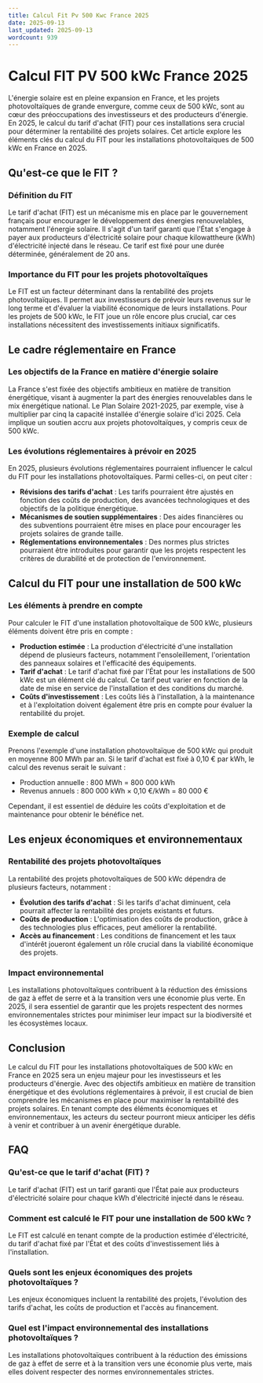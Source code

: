```yaml
---
title: Calcul Fit Pv 500 Kwc France 2025
date: 2025-09-13
last_updated: 2025-09-13
wordcount: 939
---
```


# Calcul FIT PV 500 kWc France 2025

L'énergie solaire est en pleine expansion en France, et les projets photovoltaïques de grande envergure, comme ceux de 500 kWc, sont au cœur des préoccupations des investisseurs et des producteurs d'énergie. En 2025, le calcul du tarif d'achat (FIT) pour ces installations sera crucial pour déterminer la rentabilité des projets solaires. Cet article explore les éléments clés du calcul du FIT pour les installations photovoltaïques de 500 kWc en France en 2025.

## Qu'est-ce que le FIT ?

### Définition du FIT

Le tarif d'achat (FIT) est un mécanisme mis en place par le gouvernement français pour encourager le développement des énergies renouvelables, notamment l'énergie solaire. Il s'agit d'un tarif garanti que l'État s'engage à payer aux producteurs d'électricité solaire pour chaque kilowattheure (kWh) d'électricité injecté dans le réseau. Ce tarif est fixé pour une durée déterminée, généralement de 20 ans.

### Importance du FIT pour les projets photovoltaïques

Le FIT est un facteur déterminant dans la rentabilité des projets photovoltaïques. Il permet aux investisseurs de prévoir leurs revenus sur le long terme et d'évaluer la viabilité économique de leurs installations. Pour les projets de 500 kWc, le FIT joue un rôle encore plus crucial, car ces installations nécessitent des investissements initiaux significatifs.

## Le cadre réglementaire en France

### Les objectifs de la France en matière d'énergie solaire

La France s'est fixée des objectifs ambitieux en matière de transition énergétique, visant à augmenter la part des énergies renouvelables dans le mix énergétique national. Le Plan Solaire 2021-2025, par exemple, vise à multiplier par cinq la capacité installée d'énergie solaire d'ici 2025. Cela implique un soutien accru aux projets photovoltaïques, y compris ceux de 500 kWc.

### Les évolutions réglementaires à prévoir en 2025

En 2025, plusieurs évolutions réglementaires pourraient influencer le calcul du FIT pour les installations photovoltaïques. Parmi celles-ci, on peut citer :

- **Révisions des tarifs d'achat** : Les tarifs pourraient être ajustés en fonction des coûts de production, des avancées technologiques et des objectifs de la politique énergétique.
- **Mécanismes de soutien supplémentaires** : Des aides financières ou des subventions pourraient être mises en place pour encourager les projets solaires de grande taille.
- **Réglementations environnementales** : Des normes plus strictes pourraient être introduites pour garantir que les projets respectent les critères de durabilité et de protection de l'environnement.

## Calcul du FIT pour une installation de 500 kWc

### Les éléments à prendre en compte

Pour calculer le FIT d'une installation photovoltaïque de 500 kWc, plusieurs éléments doivent être pris en compte :

- **Production estimée** : La production d'électricité d'une installation dépend de plusieurs facteurs, notamment l'ensoleillement, l'orientation des panneaux solaires et l'efficacité des équipements.
- **Tarif d'achat** : Le tarif d'achat fixé par l'État pour les installations de 500 kWc est un élément clé du calcul. Ce tarif peut varier en fonction de la date de mise en service de l'installation et des conditions du marché.
- **Coûts d'investissement** : Les coûts liés à l'installation, à la maintenance et à l'exploitation doivent également être pris en compte pour évaluer la rentabilité du projet.

### Exemple de calcul

Prenons l'exemple d'une installation photovoltaïque de 500 kWc qui produit en moyenne 800 MWh par an. Si le tarif d'achat est fixé à 0,10 € par kWh, le calcul des revenus serait le suivant :

- Production annuelle : 800 MWh = 800 000 kWh
- Revenus annuels : 800 000 kWh × 0,10 €/kWh = 80 000 €

Cependant, il est essentiel de déduire les coûts d'exploitation et de maintenance pour obtenir le bénéfice net.

## Les enjeux économiques et environnementaux

### Rentabilité des projets photovoltaïques

La rentabilité des projets photovoltaïques de 500 kWc dépendra de plusieurs facteurs, notamment :

- **Évolution des tarifs d'achat** : Si les tarifs d'achat diminuent, cela pourrait affecter la rentabilité des projets existants et futurs.
- **Coûts de production** : L'optimisation des coûts de production, grâce à des technologies plus efficaces, peut améliorer la rentabilité.
- **Accès au financement** : Les conditions de financement et les taux d'intérêt joueront également un rôle crucial dans la viabilité économique des projets.

### Impact environnemental

Les installations photovoltaïques contribuent à la réduction des émissions de gaz à effet de serre et à la transition vers une économie plus verte. En 2025, il sera essentiel de garantir que les projets respectent des normes environnementales strictes pour minimiser leur impact sur la biodiversité et les écosystèmes locaux.

## Conclusion

Le calcul du FIT pour les installations photovoltaïques de 500 kWc en France en 2025 sera un enjeu majeur pour les investisseurs et les producteurs d'énergie. Avec des objectifs ambitieux en matière de transition énergétique et des évolutions réglementaires à prévoir, il est crucial de bien comprendre les mécanismes en place pour maximiser la rentabilité des projets solaires. En tenant compte des éléments économiques et environnementaux, les acteurs du secteur pourront mieux anticiper les défis à venir et contribuer à un avenir énergétique durable.

## FAQ

### Qu'est-ce que le tarif d'achat (FIT) ?

Le tarif d'achat (FIT) est un tarif garanti que l'État paie aux producteurs d'électricité solaire pour chaque kWh d'électricité injecté dans le réseau.

### Comment est calculé le FIT pour une installation de 500 kWc ?

Le FIT est calculé en tenant compte de la production estimée d'électricité, du tarif d'achat fixé par l'État et des coûts d'investissement liés à l'installation.

### Quels sont les enjeux économiques des projets photovoltaïques ?

Les enjeux économiques incluent la rentabilité des projets, l'évolution des tarifs d'achat, les coûts de production et l'accès au financement.

### Quel est l'impact environnemental des installations photovoltaïques ?

Les installations photovoltaïques contribuent à la réduction des émissions de gaz à effet de serre et à la transition vers une économie plus verte, mais elles doivent respecter des normes environnementales strictes.